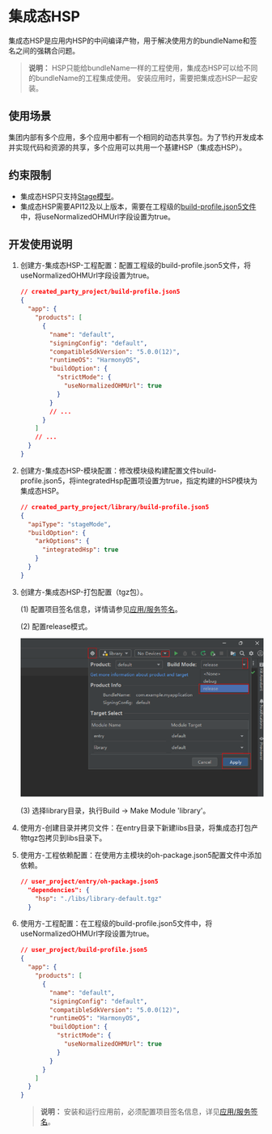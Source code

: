 # 集成态HSP

集成态HSP是应用内HSP的中间编译产物，用于解决使用方的bundleName和签名之间的强耦合问题。
> **说明：** 
> HSP只能给bundleName一样的工程使用，集成态HSP可以给不同的bundleName的工程集成使用。
> 安装应用时，需要把集成态HSP一起安装。

## 使用场景
集团内部有多个应用，多个应用中都有一个相同的动态共享包。为了节约开发成本并实现代码和资源的共享，多个应用可以共用一个基建HSP（集成态HSP）。

## 约束限制
- 集成态HSP只支持[Stage模型](application-package-structure-stage.md)。
- 集成态HSP需要API12及以上版本，需要在工程级的[build-profile.json5文件](https://developer.huawei.com/consumer/cn/doc/harmonyos-guides/ide-hvigor-build-profile-app)中，将useNormalizedOHMUrl字段设置为true。

## 开发使用说明
1. 创建方-集成态HSP-工程配置：配置工程级的build-profile.json5文件，将useNormalizedOHMUrl字段设置为true。

    ```json
    // created_party_project/build-profile.json5
    {
      "app": {
        "products": [
          {
            "name": "default",
            "signingConfig": "default",
            "compatibleSdkVersion": "5.0.0(12)",
            "runtimeOS": "HarmonyOS",
            "buildOption": {
              "strictMode": {
                "useNormalizedOHMUrl": true
              }
            }
            // ...
          }
        ]
        // ...
      }
    }
    ```
2. 创建方-集成态HSP-模块配置：修改模块级构建配置文件build-profile.json5，将integratedHsp配置项设置为true，指定构建的HSP模块为集成态HSP。

    ```json
    // created_party_project/library/build-profile.json5
    {
      "apiType": "stageMode",
      "buildOption": {
        "arkOptions": {
          "integratedHsp": true
        }
      }
    }
    ```

3. 创建方-集成态HSP-打包配置（tgz包）。

    (1) 配置项目签名信息，详情请参见[应用/服务签名](https://developer.huawei.com/consumer/cn/doc/harmonyos-guides/ide-signing)。

    (2) 配置release模式。

    ![](./figures/ide-release-setting.png)

    (3) 选择library目录，执行Build -> Make Module 'library'。

4. 使用方-创建目录并拷贝文件：在entry目录下新建libs目录，将集成态打包产物tgz包拷贝到libs目录下。

5. 使用方-工程依赖配置：在使用方主模块的oh-package.json5配置文件中添加依赖。

    ```json
    // user_project/entry/oh-package.json5
      "dependencies": {
        "hsp": "./libs/library-default.tgz"
      }
    ```

6. 使用方-工程配置：在工程级的build-profile.json5文件中，将useNormalizedOHMUrl字段设置为true。
    ```json
    // user_project/build-profile.json5
    {
      "app": {
        "products": [
          {
            "name": "default",
            "signingConfig": "default",
            "compatibleSdkVersion": "5.0.0(12)",
            "runtimeOS": "HarmonyOS",
            "buildOption": {
              "strictMode": {
                "useNormalizedOHMUrl": true
              }
            }
          }
        ]
      }
    }
    ```
    > **说明：** 
    > 安装和运行应用前，必须配置项目签名信息，详见[应用/服务签名](https://developer.huawei.com/consumer/cn/doc/harmonyos-guides/ide-signing)。